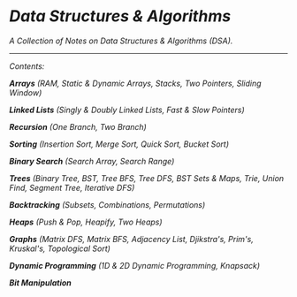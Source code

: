 # _Data Structures & Algorithms_

_A Collection of Notes on Data Structures &amp; Algorithms (DSA)._

- - -

_Contents:_

**_Arrays_** _(RAM, Static & Dynamic Arrays, Stacks, Two Pointers, Sliding Window)_

**_Linked Lists_** _(Singly & Doubly Linked Lists, Fast & Slow Pointers)_

**_Recursion_** _(One Branch, Two Branch)_

**_Sorting_** _(Insertion Sort, Merge Sort, Quick Sort, Bucket Sort)_

**_Binary Search_** _(Search Array, Search Range)_

**_Trees_** _(Binary Tree, BST, Tree BFS, Tree DFS, BST Sets & Maps, Trie, Union Find, Segment Tree, Iterative DFS)_

**_Backtracking_** _(Subsets, Combinations, Permutations)_

**_Heaps_** _(Push & Pop, Heapify, Two Heaps)_

**_Graphs_** _(Matrix DFS, Matrix BFS, Adjacency List, Djikstra's, Prim's, Kruskal's, Topological Sort)_

**_Dynamic Programming_** _(1D & 2D Dynamic Programming, Knapsack)_

**_Bit Manipulation_**
